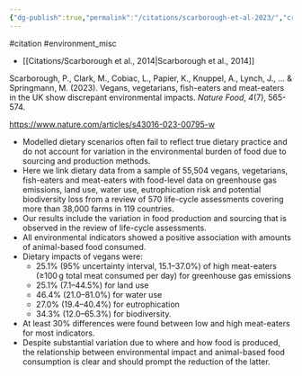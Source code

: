 ```yaml
---
{"dg-publish":true,"permalink":"/citations/scarborough-et-al-2023/","created":"2025-10-23T17:42:44.800+01:00","updated":"2025-10-23T18:06:08.800+01:00"}
---
```


#citation #environment_misc 

- [[Citations/Scarborough et al., 2014\|Scarborough et al., 2014]]

Scarborough, P., Clark, M., Cobiac, L., Papier, K., Knuppel, A., Lynch, J., ... & Springmann, M. (2023). Vegans, vegetarians, fish-eaters and meat-eaters in the UK show discrepant environmental impacts. _Nature Food_, _4_(7), 565-574.

https://www.nature.com/articles/s43016-023-00795-w

- Modelled dietary scenarios often fail to reflect true dietary practice and do not account for variation in the environmental burden of food due to sourcing and production methods. 
- Here we link dietary data from a sample of 55,504 vegans, vegetarians, fish-eaters and meat-eaters with food-level data on greenhouse gas emissions, land use, water use, eutrophication risk and potential biodiversity loss from a review of 570 life-cycle assessments covering more than 38,000 farms in 119 countries. 
- Our results include the variation in food production and sourcing that is observed in the review of life-cycle assessments. 
- All environmental indicators showed a positive association with amounts of animal-based food consumed. 
- Dietary impacts of vegans were:
	- 25.1% (95% uncertainty interval, 15.1–37.0%) of high meat-eaters (≥100 g total meat consumed per day) for greenhouse gas emissions
	- 25.1% (7.1–44.5%) for land use
	- 46.4% (21.0–81.0%) for water use
	- 27.0% (19.4–40.4%) for eutrophication
	- 34.3% (12.0–65.3%) for biodiversity.
- At least 30% differences were found between low and high meat-eaters for most indicators. 
- Despite substantial variation due to where and how food is produced, the relationship between environmental impact and animal-based food consumption is clear and should prompt the reduction of the latter.